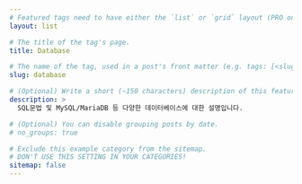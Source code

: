 ```yaml
---
# Featured tags need to have either the `list` or `grid` layout (PRO only).
layout: list

# The title of the tag's page.
title: Database

# The name of the tag, used in a post's front matter (e.g. tags: [<slug>]).
slug: database

# (Optional) Write a short (~150 characters) description of this featured tag.
description: >
  SQL문법 및 MySQL/MariaDB 등 다양한 데이터베이스에 대한 설명입니다.

# (Optional) You can disable grouping posts by date.
# no_groups: true

# Exclude this example category from the sitemap.
# DON'T USE THIS SETTING IN YOUR CATEGORIES!
sitemap: false
---
```

